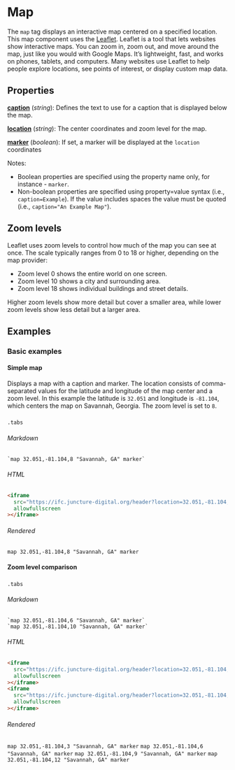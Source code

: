 <style> 
  .markdown-section h2 ~ p > strong > a { color: crimson; font-size: 110%; text-decoration: none; }
  .markdown-section table { 
    margin-left:3rem; 
    width: calc(100% - 6rem); 
    border:1px solid #555;
  }
  .markdown-section td, .markdown-section th {
    border:1px solid #555;
    padding: 8px;
    line-height: 1.2;
  }
  .markdown-section th {
    background-color:#E2F0F7;
    font-weight:bold !important;
    text-align:center !important;
  }
</style>

# Map

The `map` tag displays an interactive map centered on a specified location.  This map component uses the [Leaflet](https://leafletjs.com/).  Leaflet is a tool that lets websites show interactive maps. You can zoom in, zoom out, and move around the map, just like you would with Google Maps. It’s lightweight, fast, and works on phones, tablets, and computers. Many websites use Leaflet to help people explore locations, see points of interest, or display custom map data.

## Properties

**[caption](#basic-examples)** (_string_): Defines the text to use for a caption that is displayed below the map.

**[location](##basic-examples)** (_string_): The center coordinates and zoom level for the map.   

**[marker](##basic-examples)** (_boolean_):  If set, a marker will be displayed at the `location` coordinates

Notes:
- Boolean properties are specified using the property name only, for instance - `marker`.
- Non-boolean properties are specified using property=value syntax (i.e., `caption=Example`).  If the value includes spaces the value must be quoted (i.e., `caption="An Example Map"`).

## Zoom levels

Leaflet uses zoom levels to control how much of the map you can see at once. The scale typically ranges from 0 to 18 or higher, depending on the map provider:

- Zoom level 0 shows the entire world on one screen.
- Zoom level 10 shows a city and surrounding area.
- Zoom level 18 shows individual buildings and street details.

Higher zoom levels show more detail but cover a smaller area, while lower zoom levels show less detail but a larger area.

## Examples

### Basic examples

#### Simple map

Displays a map with a caption and marker.  The location consists of comma-separated values for the latitude and longitude of the map center and a zoom level.  In this example the latitude is `32.051` and longitude is `-81.104`, which centers the map on Savannah, Georgia.  The zoom level is set to `8`.

#####
`.tabs`

###### Markdown

```markup
`map 32.051,-81.104,8 "Savannah, GA" marker`
```

###### HTML

```html
<iframe
  src="https://ifc.juncture-digital.org/header?location=32.051,-81.104,8&title=Savannah,+GA"
  allowfullscreen
></iframe>
```

###### Rendered

`map 32.051,-81.104,8 "Savannah, GA" marker`

#### Zoom level comparison

#####
`.tabs`

###### Markdown

```markup
`map 32.051,-81.104,6 "Savannah, GA" marker`
`map 32.051,-81.104,10 "Savannah, GA" marker`
```

###### HTML

```html
<iframe
  src="https://ifc.juncture-digital.org/header?location=32.051,-81.104,6&title=Savannah,+GA"
  allowfullscreen
></iframe>
<iframe
  src="https://ifc.juncture-digital.org/header?location=32.051,-81.104,10&title=Savannah,+GA"
  allowfullscreen
></iframe>
```

###### Rendered

`map 32.051,-81.104,3 "Savannah, GA" marker`
`map 32.051,-81.104,6 "Savannah, GA" marker`
`map 32.051,-81.104,9 "Savannah, GA" marker`
`map 32.051,-81.104,12 "Savannah, GA" marker`